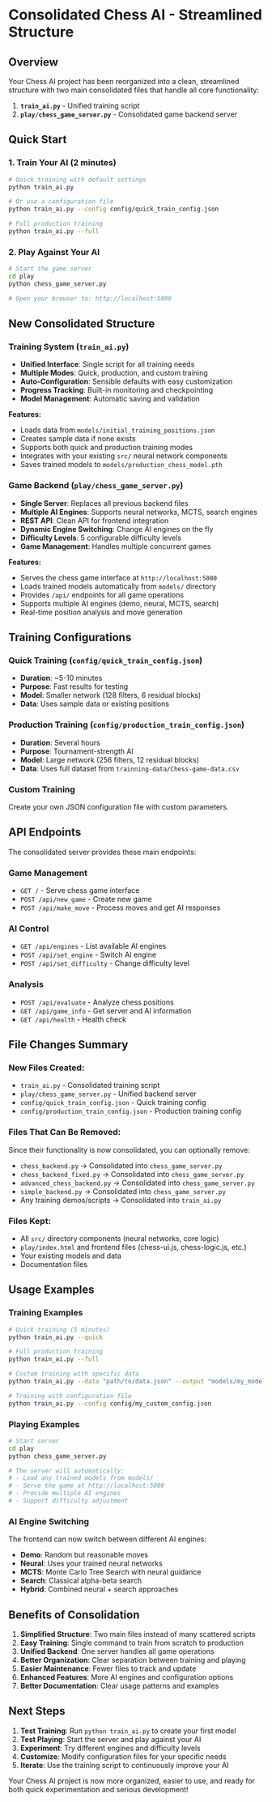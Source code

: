 # Consolidated Chess AI - Streamlined Structure

## Overview

Your Chess AI project has been reorganized into a clean, streamlined structure with two main consolidated files that handle all core functionality:

1. **`train_ai.py`** - Unified training script
2. **`play/chess_game_server.py`** - Consolidated game backend server

## Quick Start

### 1. Train Your AI (2 minutes)
```bash
# Quick training with default settings
python train_ai.py

# Or use a configuration file
python train_ai.py --config config/quick_train_config.json

# Full production training
python train_ai.py --full
```

### 2. Play Against Your AI
```bash
# Start the game server
cd play
python chess_game_server.py

# Open your browser to: http://localhost:5000
```

## New Consolidated Structure

### Training System (`train_ai.py`)
- **Unified Interface**: Single script for all training needs
- **Multiple Modes**: Quick, production, and custom training
- **Auto-Configuration**: Sensible defaults with easy customization
- **Progress Tracking**: Built-in monitoring and checkpointing
- **Model Management**: Automatic saving and validation

**Features:**
- Loads data from `models/initial_training_positions.json`
- Creates sample data if none exists
- Supports both quick and production training modes
- Integrates with your existing `src/` neural network components
- Saves trained models to `models/production_chess_model.pth`

### Game Backend (`play/chess_game_server.py`)
- **Single Server**: Replaces all previous backend files
- **Multiple AI Engines**: Supports neural networks, MCTS, search engines
- **REST API**: Clean API for frontend integration
- **Dynamic Engine Switching**: Change AI engines on the fly
- **Difficulty Levels**: 5 configurable difficulty levels
- **Game Management**: Handles multiple concurrent games

**Features:**
- Serves the chess game interface at `http://localhost:5000`
- Loads trained models automatically from `models/` directory
- Provides `/api/` endpoints for all game operations
- Supports multiple AI engines (demo, neural, MCTS, search)
- Real-time position analysis and move generation

## Training Configurations

### Quick Training (`config/quick_train_config.json`)
- **Duration**: ~5-10 minutes
- **Purpose**: Fast results for testing
- **Model**: Smaller network (128 filters, 6 residual blocks)
- **Data**: Uses sample data or existing positions

### Production Training (`config/production_train_config.json`)
- **Duration**: Several hours
- **Purpose**: Tournament-strength AI
- **Model**: Large network (256 filters, 12 residual blocks)
- **Data**: Uses full dataset from `trainning-data/Chess-game-data.csv`

### Custom Training
Create your own JSON configuration file with custom parameters.

## API Endpoints

The consolidated server provides these main endpoints:

### Game Management
- `GET /` - Serve chess game interface
- `POST /api/new_game` - Create new game
- `POST /api/make_move` - Process moves and get AI responses

### AI Control
- `GET /api/engines` - List available AI engines
- `POST /api/set_engine` - Switch AI engine
- `POST /api/set_difficulty` - Change difficulty level

### Analysis
- `POST /api/evaluate` - Analyze chess positions
- `GET /api/game_info` - Get server and AI information
- `GET /api/health` - Health check

## File Changes Summary

### New Files Created:
- `train_ai.py` - Consolidated training script
- `play/chess_game_server.py` - Unified backend server
- `config/quick_train_config.json` - Quick training config
- `config/production_train_config.json` - Production training config

### Files That Can Be Removed:
Since their functionality is now consolidated, you can optionally remove:
- `chess_backend.py` → Consolidated into `chess_game_server.py`
- `chess_backend_fixed.py` → Consolidated into `chess_game_server.py`
- `advanced_chess_backend.py` → Consolidated into `chess_game_server.py`
- `simple_backend.py` → Consolidated into `chess_game_server.py`
- Any training demos/scripts → Consolidated into `train_ai.py`

### Files Kept:
- All `src/` directory components (neural networks, core logic)
- `play/index.html` and frontend files (chess-ui.js, chess-logic.js, etc.)
- Your existing models and data
- Documentation files

## Usage Examples

### Training Examples
```bash
# Quick training (5 minutes)
python train_ai.py --quick

# Full production training
python train_ai.py --full

# Custom training with specific data
python train_ai.py --data "path/to/data.json" --output "models/my_model.pth"

# Training with configuration file
python train_ai.py --config config/my_custom_config.json
```

### Playing Examples
```bash
# Start server
cd play
python chess_game_server.py

# The server will automatically:
# - Load any trained models from models/
# - Serve the game at http://localhost:5000
# - Provide multiple AI engines
# - Support difficulty adjustment
```

### AI Engine Switching
The frontend can now switch between different AI engines:
- **Demo**: Random but reasonable moves
- **Neural**: Uses your trained neural networks
- **MCTS**: Monte Carlo Tree Search with neural guidance
- **Search**: Classical alpha-beta search
- **Hybrid**: Combined neural + search approaches

## Benefits of Consolidation

1. **Simplified Structure**: Two main files instead of many scattered scripts
2. **Easy Training**: Single command to train from scratch to production
3. **Unified Backend**: One server handles all game operations
4. **Better Organization**: Clear separation between training and playing
5. **Easier Maintenance**: Fewer files to track and update
6. **Enhanced Features**: More AI engines and configuration options
7. **Better Documentation**: Clear usage patterns and examples

## Next Steps

1. **Test Training**: Run `python train_ai.py` to create your first model
2. **Test Playing**: Start the server and play against your AI
3. **Experiment**: Try different engines and difficulty levels
4. **Customize**: Modify configuration files for your specific needs
5. **Iterate**: Use the training script to continuously improve your AI

Your Chess AI project is now more organized, easier to use, and ready for both quick experimentation and serious development!
